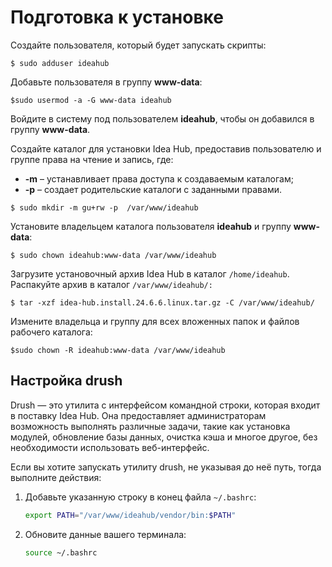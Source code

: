 # Подготовка к установке 

Создайте пользователя, который будет запускать скрипты:
```
$ sudo adduser ideahub
```

Добавьте пользователя в группу **www-data**:
```
$sudo usermod -a -G www-data ideahub
```

Войдите в систему под пользователем **ideahub**, чтобы он добавился в группу **www-data**.

Создайте каталог для установки Idea Hub, предоставив пользователю и группе права на чтение и запись, где: 
* **-m** – устанавливает права доступа к создаваемым каталогам;
* **-p** – создает родительские каталоги с заданными правами.

```
$ sudo mkdir -m gu+rw -p  /var/www/ideahub
```

Установите владельцем каталога пользователя **ideahub** и группу **www-data**:
```
$ sudo chown ideahub:www-data /var/www/ideahub
```

Загрузите установочный архив Idea Hub в каталог `/home/ideahub`. Распакуйте архив в каталог `/var/www/ideahub/:`
```
$ tar -xzf idea-hub.install.24.6.6.linux.tar.gz -C /var/www/ideahub/
```

Измените владельца и группу для всех вложенных папок и файлов рабочего каталога:
```
$sudo chown -R ideahub:www-data /var/www/ideahub
```

## Настройка drush 

Drush — это утилита с интерфейсом командной строки, которая входит в поставку Idea Hub. Она предоставляет администраторам возможность выполнять различные задачи, такие как установка модулей, обновление базы данных, очистка кэша и многое другое, без необходимости использовать веб-интерфейс.

Если вы хотите запускать утилиту drush, не указывая до неё путь, тогда выполните действия:

1. Добавьте указанную строку в конец файла `~/.bashrc`:

   ```bash
   export PATH="/var/www/ideahub/vendor/bin:$PATH"
   ```
2. Обновите данные вашего терминала:
   ```bash
   source ~/.bashrc
   ```

